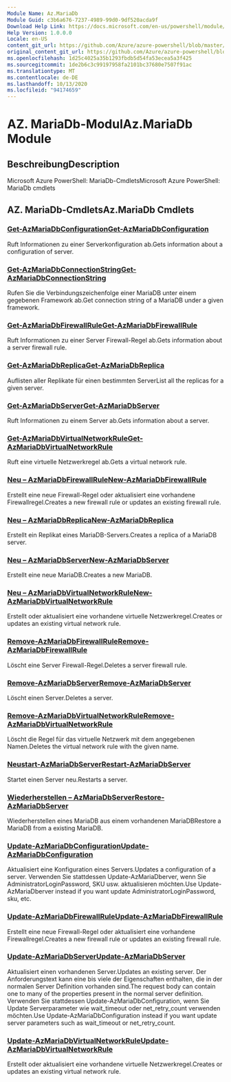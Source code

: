 ```yaml
---
Module Name: Az.MariaDb
Module Guid: c3b6a676-7237-4989-99d0-9df520acda9f
Download Help Link: https://docs.microsoft.com/en-us/powershell/module/az.mariadb
Help Version: 1.0.0.0
Locale: en-US
content_git_url: https://github.com/Azure/azure-powershell/blob/master/src/MariaDb/help/Az.MariaDb.md
original_content_git_url: https://github.com/Azure/azure-powershell/blob/master/src/MariaDb/help/Az.MariaDb.md
ms.openlocfilehash: 1d25c4025a35b1293fbdb5d54fa53ecea5a3f425
ms.sourcegitcommit: 1de2b6c3c99197958fa2101bc37680e7507f91ac
ms.translationtype: MT
ms.contentlocale: de-DE
ms.lasthandoff: 10/13/2020
ms.locfileid: "94174659"
---
```

# <span data-ttu-id="b4071-101">AZ. MariaDb-Modul</span><span class="sxs-lookup"><span data-stu-id="b4071-101">Az.MariaDb Module</span></span>
## <span data-ttu-id="b4071-102">Beschreibung</span><span class="sxs-lookup"><span data-stu-id="b4071-102">Description</span></span>
<span data-ttu-id="b4071-103">Microsoft Azure PowerShell: MariaDb-Cmdlets</span><span class="sxs-lookup"><span data-stu-id="b4071-103">Microsoft Azure PowerShell: MariaDb cmdlets</span></span>

## <span data-ttu-id="b4071-104">AZ. MariaDb-Cmdlets</span><span class="sxs-lookup"><span data-stu-id="b4071-104">Az.MariaDb Cmdlets</span></span>
### [<span data-ttu-id="b4071-105">Get-AzMariaDbConfiguration</span><span class="sxs-lookup"><span data-stu-id="b4071-105">Get-AzMariaDbConfiguration</span></span>](Get-AzMariaDbConfiguration.md)
<span data-ttu-id="b4071-106">Ruft Informationen zu einer Serverkonfiguration ab.</span><span class="sxs-lookup"><span data-stu-id="b4071-106">Gets information about a configuration of server.</span></span>

### [<span data-ttu-id="b4071-107">Get-AzMariaDbConnectionString</span><span class="sxs-lookup"><span data-stu-id="b4071-107">Get-AzMariaDbConnectionString</span></span>](Get-AzMariaDbConnectionString.md)
<span data-ttu-id="b4071-108">Rufen Sie die Verbindungszeichenfolge einer MariaDB unter einem gegebenen Framework ab.</span><span class="sxs-lookup"><span data-stu-id="b4071-108">Get connection string of a MariaDB under a given framework.</span></span>

### [<span data-ttu-id="b4071-109">Get-AzMariaDbFirewallRule</span><span class="sxs-lookup"><span data-stu-id="b4071-109">Get-AzMariaDbFirewallRule</span></span>](Get-AzMariaDbFirewallRule.md)
<span data-ttu-id="b4071-110">Ruft Informationen zu einer Server Firewall-Regel ab.</span><span class="sxs-lookup"><span data-stu-id="b4071-110">Gets information about a server firewall rule.</span></span>

### [<span data-ttu-id="b4071-111">Get-AzMariaDbReplica</span><span class="sxs-lookup"><span data-stu-id="b4071-111">Get-AzMariaDbReplica</span></span>](Get-AzMariaDbReplica.md)
<span data-ttu-id="b4071-112">Auflisten aller Replikate für einen bestimmten Server</span><span class="sxs-lookup"><span data-stu-id="b4071-112">List all the replicas for a given server.</span></span>

### [<span data-ttu-id="b4071-113">Get-AzMariaDbServer</span><span class="sxs-lookup"><span data-stu-id="b4071-113">Get-AzMariaDbServer</span></span>](Get-AzMariaDbServer.md)
<span data-ttu-id="b4071-114">Ruft Informationen zu einem Server ab.</span><span class="sxs-lookup"><span data-stu-id="b4071-114">Gets information about a server.</span></span>

### [<span data-ttu-id="b4071-115">Get-AzMariaDbVirtualNetworkRule</span><span class="sxs-lookup"><span data-stu-id="b4071-115">Get-AzMariaDbVirtualNetworkRule</span></span>](Get-AzMariaDbVirtualNetworkRule.md)
<span data-ttu-id="b4071-116">Ruft eine virtuelle Netzwerkregel ab.</span><span class="sxs-lookup"><span data-stu-id="b4071-116">Gets a virtual network rule.</span></span>

### [<span data-ttu-id="b4071-117">Neu – AzMariaDbFirewallRule</span><span class="sxs-lookup"><span data-stu-id="b4071-117">New-AzMariaDbFirewallRule</span></span>](New-AzMariaDbFirewallRule.md)
<span data-ttu-id="b4071-118">Erstellt eine neue Firewall-Regel oder aktualisiert eine vorhandene Firewallregel.</span><span class="sxs-lookup"><span data-stu-id="b4071-118">Creates a new firewall rule or updates an existing firewall rule.</span></span>

### [<span data-ttu-id="b4071-119">Neu – AzMariaDbReplica</span><span class="sxs-lookup"><span data-stu-id="b4071-119">New-AzMariaDbReplica</span></span>](New-AzMariaDbReplica.md)
<span data-ttu-id="b4071-120">Erstellt ein Replikat eines MariaDB-Servers.</span><span class="sxs-lookup"><span data-stu-id="b4071-120">Creates a replica of a MariaDB server.</span></span>

### [<span data-ttu-id="b4071-121">Neu – AzMariaDbServer</span><span class="sxs-lookup"><span data-stu-id="b4071-121">New-AzMariaDbServer</span></span>](New-AzMariaDbServer.md)
<span data-ttu-id="b4071-122">Erstellt eine neue MariaDB.</span><span class="sxs-lookup"><span data-stu-id="b4071-122">Creates a new MariaDB.</span></span>

### [<span data-ttu-id="b4071-123">Neu – AzMariaDbVirtualNetworkRule</span><span class="sxs-lookup"><span data-stu-id="b4071-123">New-AzMariaDbVirtualNetworkRule</span></span>](New-AzMariaDbVirtualNetworkRule.md)
<span data-ttu-id="b4071-124">Erstellt oder aktualisiert eine vorhandene virtuelle Netzwerkregel.</span><span class="sxs-lookup"><span data-stu-id="b4071-124">Creates or updates an existing virtual network rule.</span></span>

### [<span data-ttu-id="b4071-125">Remove-AzMariaDbFirewallRule</span><span class="sxs-lookup"><span data-stu-id="b4071-125">Remove-AzMariaDbFirewallRule</span></span>](Remove-AzMariaDbFirewallRule.md)
<span data-ttu-id="b4071-126">Löscht eine Server Firewall-Regel.</span><span class="sxs-lookup"><span data-stu-id="b4071-126">Deletes a server firewall rule.</span></span>

### [<span data-ttu-id="b4071-127">Remove-AzMariaDbServer</span><span class="sxs-lookup"><span data-stu-id="b4071-127">Remove-AzMariaDbServer</span></span>](Remove-AzMariaDbServer.md)
<span data-ttu-id="b4071-128">Löscht einen Server.</span><span class="sxs-lookup"><span data-stu-id="b4071-128">Deletes a server.</span></span>

### [<span data-ttu-id="b4071-129">Remove-AzMariaDbVirtualNetworkRule</span><span class="sxs-lookup"><span data-stu-id="b4071-129">Remove-AzMariaDbVirtualNetworkRule</span></span>](Remove-AzMariaDbVirtualNetworkRule.md)
<span data-ttu-id="b4071-130">Löscht die Regel für das virtuelle Netzwerk mit dem angegebenen Namen.</span><span class="sxs-lookup"><span data-stu-id="b4071-130">Deletes the virtual network rule with the given name.</span></span>

### [<span data-ttu-id="b4071-131">Neustart-AzMariaDbServer</span><span class="sxs-lookup"><span data-stu-id="b4071-131">Restart-AzMariaDbServer</span></span>](Restart-AzMariaDbServer.md)
<span data-ttu-id="b4071-132">Startet einen Server neu.</span><span class="sxs-lookup"><span data-stu-id="b4071-132">Restarts a server.</span></span>

### [<span data-ttu-id="b4071-133">Wiederherstellen – AzMariaDbServer</span><span class="sxs-lookup"><span data-stu-id="b4071-133">Restore-AzMariaDbServer</span></span>](Restore-AzMariaDbServer.md)
<span data-ttu-id="b4071-134">Wiederherstellen eines MariaDB aus einem vorhandenen MariaDB</span><span class="sxs-lookup"><span data-stu-id="b4071-134">Restore a MariaDB from a existing MariaDB.</span></span>

### [<span data-ttu-id="b4071-135">Update-AzMariaDbConfiguration</span><span class="sxs-lookup"><span data-stu-id="b4071-135">Update-AzMariaDbConfiguration</span></span>](Update-AzMariaDbConfiguration.md)
<span data-ttu-id="b4071-136">Aktualisiert eine Konfiguration eines Servers.</span><span class="sxs-lookup"><span data-stu-id="b4071-136">Updates a configuration of a server.</span></span>
<span data-ttu-id="b4071-137">Verwenden Sie stattdessen Update-AzMariaDberver, wenn Sie AdministratorLoginPassword, SKU usw. aktualisieren möchten.</span><span class="sxs-lookup"><span data-stu-id="b4071-137">Use Update-AzMariaDberver instead if you want update AdministratorLoginPassword, sku, etc.</span></span>

### [<span data-ttu-id="b4071-138">Update-AzMariaDbFirewallRule</span><span class="sxs-lookup"><span data-stu-id="b4071-138">Update-AzMariaDbFirewallRule</span></span>](Update-AzMariaDbFirewallRule.md)
<span data-ttu-id="b4071-139">Erstellt eine neue Firewall-Regel oder aktualisiert eine vorhandene Firewallregel.</span><span class="sxs-lookup"><span data-stu-id="b4071-139">Creates a new firewall rule or updates an existing firewall rule.</span></span>

### [<span data-ttu-id="b4071-140">Update-AzMariaDbServer</span><span class="sxs-lookup"><span data-stu-id="b4071-140">Update-AzMariaDbServer</span></span>](Update-AzMariaDbServer.md)
<span data-ttu-id="b4071-141">Aktualisiert einen vorhandenen Server.</span><span class="sxs-lookup"><span data-stu-id="b4071-141">Updates an existing server.</span></span>
<span data-ttu-id="b4071-142">Der Anforderungstext kann eine bis viele der Eigenschaften enthalten, die in der normalen Server Definition vorhanden sind.</span><span class="sxs-lookup"><span data-stu-id="b4071-142">The request body can contain one to many of the properties present in the normal server definition.</span></span>
<span data-ttu-id="b4071-143">Verwenden Sie stattdessen Update-AzMariaDbConfiguration, wenn Sie Update Serverparameter wie wait_timeout oder net_retry_count verwenden möchten.</span><span class="sxs-lookup"><span data-stu-id="b4071-143">Use Update-AzMariaDbConfiguration instead if you want update server parameters such as wait_timeout or net_retry_count.</span></span>

### [<span data-ttu-id="b4071-144">Update-AzMariaDbVirtualNetworkRule</span><span class="sxs-lookup"><span data-stu-id="b4071-144">Update-AzMariaDbVirtualNetworkRule</span></span>](Update-AzMariaDbVirtualNetworkRule.md)
<span data-ttu-id="b4071-145">Erstellt oder aktualisiert eine vorhandene virtuelle Netzwerkregel.</span><span class="sxs-lookup"><span data-stu-id="b4071-145">Creates or updates an existing virtual network rule.</span></span>


